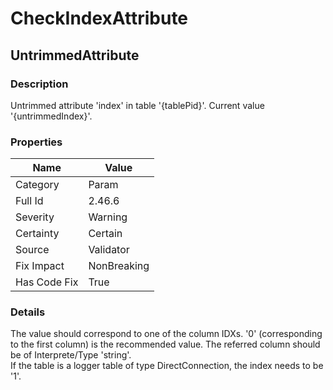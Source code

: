 ﻿---  
uid: Validator_2_46_6  
---

# CheckIndexAttribute

## UntrimmedAttribute

### Description

Untrimmed attribute 'index' in table '{tablePid}'. Current value '{untrimmedIndex}'.

### Properties

| Name         | Value       |
| ------------ | ----------- |
| Category     | Param       |
| Full Id      | 2.46.6      |
| Severity     | Warning     |
| Certainty    | Certain     |
| Source       | Validator   |
| Fix Impact   | NonBreaking |
| Has Code Fix | True        |

### Details

The value should correspond to one of the column IDXs. '0' (corresponding to the first column) is the recommended value. The referred column should be of Interprete\/Type 'string'.  
If the table is a logger table of type DirectConnection, the index needs to be '1'.
